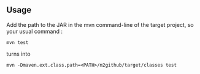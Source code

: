 


## Usage
Add the path to the JAR in the mvn command-line of the target project, so your usual command : 
```
mvn test
```
turns into 
```
mvn -Dmaven.ext.class.path=<PATH>/m2github/target/classes test
```
